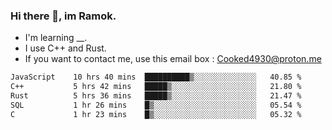 ### Hi there 👋, im Ramok.

- I'm learning __.
- I use C++ and Rust.
- If you want to contact me, use this email box : Cooked4930@proton.me

<!--START_SECTION:waka-->

```txt
JavaScript    10 hrs 40 mins  ██████████▒░░░░░░░░░░░░░░   40.85 %
C++           5 hrs 42 mins   █████▒░░░░░░░░░░░░░░░░░░░   21.80 %
Rust          5 hrs 36 mins   █████▒░░░░░░░░░░░░░░░░░░░   21.47 %
SQL           1 hr 26 mins    █▒░░░░░░░░░░░░░░░░░░░░░░░   05.54 %
C             1 hr 23 mins    █▒░░░░░░░░░░░░░░░░░░░░░░░   05.32 %
```

<!--END_SECTION:waka-->
